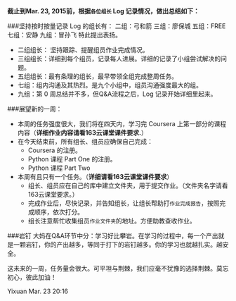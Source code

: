 **截止到Mar. 23, 2015前，根据`各位组长` Log 记录情况，做出总结如下：**


###坚持按时按量记录 Log 的组长有：
      二组：弓和箭
      三组：廖保城
      五组：FREE
      七组：安静
      九组：冒孙飞
   特此提出表扬。

  * 二组组长： 坚持跟踪、提醒组员作业完成情况。
  * 三组组长：详细到每个组员，记录每人进展。详细的记录了小组尝试解决的问题。
  * 五组组长：最有条理的组长，最早带领全组完成整周任务。
  * 七组：组内沟通及其热烈。是九个小组中，组员沟通强度最大的组。
  * 九组：第 0 周总结并不多，但Q&A流程之后，Log 记录开始详细里起来。


###展望新的一周：
 * 本周的任务强度很大，我们将在四天内，学习完 Coursera 上第一部分的课程内容（**详细作业内容请看163云课堂课件要求.**）
 * 在今天结束前，所有组长、组员应确保自己完成：
      * Coursera 的注册。
      * Python 课程 Part One 的注册。
      * Python 课程 Part Two
 * 本周有且只有一个任务。（**详细请看163云课堂课件要求**）
      * 组长、组员应在自己的库中建立文件夹，用于提交作业。（文件夹名字请看163云课堂要求。）
      * 完成作业后，尽快记录，并告知组长，让组长帮助打`作业完成报告`，按照完成顺序，依次打分。
      * 组长注意帮忙收集组员`作业文件夹`的地址。方便助教查收作业。

###岩钉
大妈在Q&A环节中分：学习好比攀岩。在学习的过程中，每一个产出就是一颗岩钉，你的产出越多，等同于打下的岩钉越多。你的学习也就越扎实。越安全。

这未来的一周，任务量会很大。可平坦与荆棘，我们应毫不犹豫的选择荆棘。莫忘初心，彼此加油！

Yixuan Mar. 23 20:16

